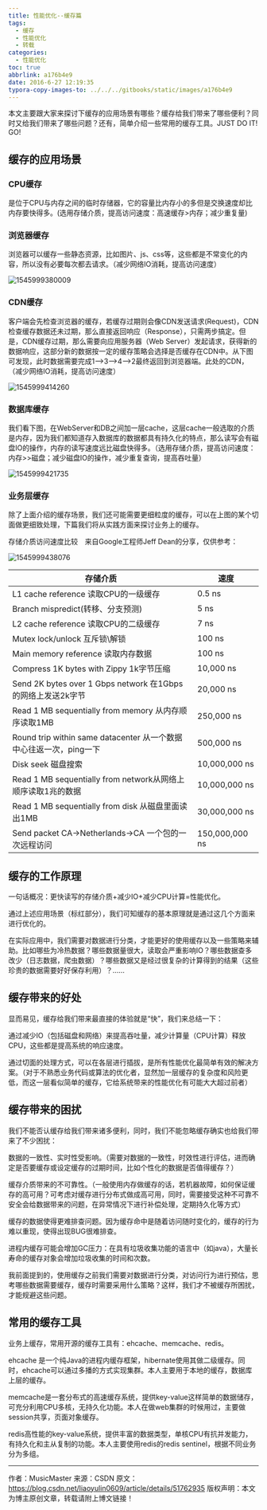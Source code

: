 ```yaml
---
title: 性能优化--缓存篇
tags:
  - 缓存
  - 性能优化
  - 转载
categories:
  - 性能优化
toc: true
abbrlink: a176b4e9
date: 2016-6-27 12:19:35
typora-copy-images-to: ../../../gitbooks/static/images/a176b4e9
---
```


本文主要跟大家来探讨下缓存的应用场景有哪些？缓存给我们带来了哪些便利？同时又给我们带来了哪些问题？还有，简单介绍一些常用的缓存工具。JUST DO IT! GO!

## 缓存的应用场景
### CPU缓存
是位于CPU与内存之间的临时存储器，它的容量比内存小的多但是交换速度却比内存要快得多。(选用存储介质，提高访问速度：高速缓存>内存；减少重复量)

### 浏览器缓存
浏览器可以缓存一些静态资源，比如图片、js、css等，这些都是不常变化的内容，所以没有必要每次都去请求。（减少网络IO消耗，提高访问速度）

![1545999380009](../../../gitbooks/static/images/a176b4e9/1545999380009.png)

### CDN缓存
客户端会先检查浏览器的缓存，若缓存过期则会像CDN发送请求(Request)，CDN检查缓存数据还未过期，那么直接返回响应（Response），只需两步搞定。但是，CDN缓存过期，那么需要向应用服务器（Web Server）发起请求，获得新的数据响应，这部分新的数据按一定的缓存策略会选择是否缓存在CDN中。从下图可发现，此时数据需要完成1–>3–>4–>2最终返回到浏览器端。此处的CDN，（减少网络IO消耗，提高访问速度）

![1545999414260](../../../gitbooks/static/images/a176b4e9/1545999414260.png)

### 数据库缓存
我们看下图，在WebServer和DB之间加一层cache，这层cache一般选取的介质是内存，因为我们都知道存入数据库的数据都具有持久化的特点，那么读写会有磁盘IO的操作，内存的读写速度远比磁盘快得多。（选用存储介质，提高访问速度：内存>>磁盘；减少磁盘IO的操作，减少重复查询，提高吞吐量）

![1545999421735](../../../gitbooks/static/images/a176b4e9/1545999421735.png)

### 业务层缓存
除了上面介绍的缓存场景，我们还可能需要更细粒度的缓存，可以在上图的某个切面做更细致处理，下篇我们将从实践方面来探讨业务上的缓存。

存储介质访问速度比较　来自Google工程师Jeff Dean的分享，仅供参考：

![1545999438076](../../../gitbooks/static/images/a176b4e9/1545999438076.png)

| 存储介质                             | 速度   |
| ------------------------------------ | ------ |
| L1 cache reference 读取CPU的一级缓存    | 0.5 ns |
|Branch mispredict(转移、分支预测)	|5 ns|
|L2 cache reference 读取CPU的二级缓存	|7 ns|
|Mutex lock/unlock 互斥锁\解锁	|100 ns|
|Main memory reference 读取内存数据	|100 ns|
|Compress 1K bytes with Zippy 1k字节压缩	|10,000 ns|
|Send 2K bytes over 1 Gbps network 在1Gbps的网络上发送2k字节	|20,000 ns|
|Read 1 MB sequentially from memory 从内存顺序读取1MB	|250,000 ns|
|Round trip within same datacenter 从一个数据中心往返一次，ping一下	|500,000 ns|
|Disk seek 磁盘搜索	|10,000,000 ns|
|Read 1 MB sequentially from network从网络上顺序读取1兆的数据	|10,000,000 ns|
|Read 1 MB sequentially from disk 从磁盘里面读出1MB	|30,000,000 ns|
|Send packet CA->Netherlands->CA 一个包的一次远程访问	|150,000,000 ns|

## 缓存的工作原理
一句话概况：更快读写的存储介质+减少IO+减少CPU计算=性能优化。

通过上述应用场景（标红部分），我们可知缓存的基本原理就是通过这几个方面来进行优化的。

在实际应用中，我们需要对数据进行分类，才能更好的使用缓存以及一些策略来辅助。比如哪些为冷热数据？哪些数据量很大，读取会严重影响IO？哪些数据查多改少（日志数据，爬虫数据）？哪些数据又是经过很复杂的计算得到的结果（这些珍贵的数据需要好好保存利用）？……

## 缓存带来的好处
显而易见，缓存给我们带来最直接的体验就是“快”，我们来总结一下：

通过减少IO（包括磁盘和网络）来提高吞吐量，减少计算量（CPU计算）释放CPU，这些都是提高系统的响应速度。

通过切面的处理方式，可以在各层进行插拔，是所有性能优化最简单有效的解决方案。（对于不熟悉业务代码或算法的优化者，显然加一层缓存的复杂度和风险更低，而这一层看似简单的缓存，它给系统带来的性能优化有可能大大超过前者）

## 缓存带来的困扰
我们不能否认缓存给我们带来诸多便利，同时，我们不能忽略缓存确实也给我们带来了不少困扰：

数据的一致性、实时性受影响。（需要对数据的一致性，时效性进行评估，进而确定是否要缓存或设定缓存的过期时间，比如个性化的数据是否值得缓存？）

缓存介质带来的不可靠性。（一般使用内存做缓存的话，若机器故障，如何保证缓存的高可用？可考虑对缓存进行分布式做成高可用，同时，需要接受这种不可靠不安全会给数据带来的问题，在异常情况下进行补偿处理，定期持久化等方式）

缓存的数据使得更难排查问题。因为缓存命中是随着访问随时变化的，缓存的行为难以重现，使得出现BUG很难排查。

进程内缓存可能会增加GC压力：在具有垃圾收集功能的语言中（如java），大量长寿命的缓存对象会增加垃圾收集的时间和次数。

我前面提到的，使用缓存之前我们需要对数据进行分类，对访问行为进行预估，思考哪些数据需要缓存，缓存时需要采用什么策略？这样，我们才不被缓存所困扰，才能规避这些问题。

## 常用的缓存工具
业务上缓存，常用开源的缓存工具有：ehcache、memcache、redis。

ehcache 是一个纯Java的进程内缓存框架，hibernate使用其做二级缓存。同时，ehcache可以通过多播的方式实现集群。本人主要用于本地的缓存，数据库上层的缓存。

memcache是一套分布式的高速缓存系统，提供key-value这样简单的数据储存，可充分利用CPU多核，无持久化功能。本人在做web集群的时候用过，主要做session共享，页面对象缓存。

redis高性能的key-value系统，提供丰富的数据类型，单核CPU有抗并发能力，有持久化和主从复制的功能。本人主要使用redis的redis sentinel，根据不同业务分为多组。

---------------------
作者：MusicMaster 
来源：CSDN 
原文：https://blog.csdn.net/liaoyulin0609/article/details/51762935 
版权声明：本文为博主原创文章，转载请附上博文链接！
